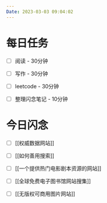 ```yaml
---
Date: 2023-03-03 09:04:02
---
```


# 每日任务
- [ ] 阅读 - 30分钟
- [ ] 写作 - 30分钟
- [ ] leetcode - 30分钟
- [ ] 整理闪念笔记 - 10分钟


# 今日闪念
- [ ] [[权威数据网站]]
- [ ] [[如何善用搜索]]
- [ ] [[一个提供热门电影剧本资源的网站]]
- [ ] [[全球免费电子图书馆网站搜集]]
- [ ] [[无版权可商用图片网站]]



